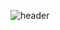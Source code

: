 ![header](https://capsule-render.vercel.app/api?type=wave&color=F37155&height=250&section=header&text=Sim%20BoKyung&fontSize=90) 

